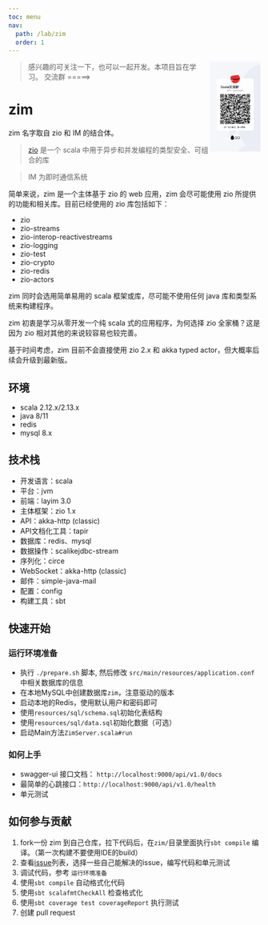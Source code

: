 ```yaml
---
toc: menu
nav:
  path: /lab/zim
  order: 1
---
```


<img align="right" width="20%" height="10%" src="/images/group.JPG" alt="https://bitlap.org">

> 感兴趣的可关注一下，也可以一起开发。本项目旨在学习。  交流群 =====>


# zim

zim 名字取自 zio 和 IM 的结合体。

> [zio](https://github.com/zio/zio) 是一个 scala 中用于异步和并发编程的类型安全、可组合的库


> IM 为即时通信系统

简单来说，zim 是一个主体基于 zio 的 web 应用，zim 会尽可能使用 zio 所提供的功能和相关库。目前已经使用的 zio 库包括如下：

- zio
- zio-streams
- zio-interop-reactivestreams
- zio-logging
- zio-test
- zio-crypto
- zio-redis
- zio-actors

zim 同时会选用简单易用的 scala 框架或库，尽可能不使用任何 java 库和类型系统来构建程序。

zim 初衷是学习从零开发一个纯 scala 式的应用程序，为何选择 zio 全家桶？这是因为 zio 相对其他的来说较容易也较完善。

基于时间考虑，zim 目前不会直接使用 zio 2.x 和 akka typed actor，但大概率后续会升级到最新版。


## 环境

- scala 2.12.x/2.13.x
- java 8/11
- redis
- mysql 8.x

## 技术栈

- 开发语言：scala
- 平台：jvm
- 前端：layim 3.0
- 主体框架：zio 1.x
- API：akka-http (classic)
- API文档化工具：tapir
- 数据库：redis、mysql
- 数据操作：scalikejdbc-stream
- 序列化：circe
- WebSocket：akka-http (classic)
- 邮件：simple-java-mail
- 配置：config
- 构建工具：sbt

## 快速开始


### 运行环境准备

* 执行 `./prepare.sh` 脚本, 然后修改 `src/main/resources/application.conf` 中相关数据库的信息
* 在本地MySQL中创建数据库`zim`，注意驱动的版本
* 启动本地的Redis，使用默认用户和密码即可
* 使用`resources/sql/schema.sql`初始化表结构
* 使用`resources/sql/data.sql`初始化数据（可选）
* 启动Main方法`ZimServer.scala#run`

### 如何上手

- swagger-ui 接口文档： `http://localhost:9000/api/v1.0/docs`
- 最简单的心跳接口：`http://localhost:9000/api/v1.0/health`
- 单元测试

## 如何参与贡献

1. fork一份 zim 到自己仓库，拉下代码后，在`zim/`目录里面执行`sbt compile` 编译。（第一次构建不要使用IDE的build）
2. 查看[issue](https://github.com/bitlap/zim/issues)列表，选择一些自己能解决的issue，编写代码和单元测试
3. 调试代码，参考 `运行环境准备`
4. 使用`sbt compile` 自动格式化代码
5. 使用`sbt scalafmtCheckAll` 检查格式化 
6. 使用`sbt coverage test coverageReport` 执行测试
7. 创建 pull request

